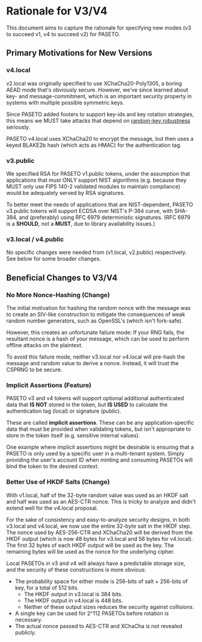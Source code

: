 # Rationale for V3/V4

This document aims to capture the rationale for specifying new modes
(v3 to succeed v1, v4 to succeed v2) for PASETO.

## Primary Motivations for New Versions

### v4.local

v2.local was originally specified to use XChaCha20-Poly1305, a boring
AEAD mode that's obviously secure. However, we've since learned about
key- and message-commitment, which is an important security property 
in systems with multiple possible symmetric keys.

Since PASETO added footers to support key-ids and key rotation
strategies, this means we MUST take attacks that depend on 
[random-key robustness](https://eprint.iacr.org/2020/1491) seriously.

PASETO v4.local uses XChaCha20 to encrypt the message, but then uses
a keyed BLAKE2b hash (which acts as HMAC) for the authentication tag.

### v3.public

We specified RSA for PASETO v1.public tokens, under the assumption that
applications that must ONLY support NIST algorithms (e.g. because they
MUST only use FIPS 140-2 validated modules to maintain compliance) would
be adequately served by RSA signatures.

To better meet the needs of applications that are NIST-dependent, PASETO
v3.public tokens will support ECDSA over NIST's P-384 curve, with SHA-384,
and (preferably) using RFC 6979 deterministic signatures. (RFC 6979 is a
**SHOULD**, not a **MUST**, due to library availability issues.)

### v3.local / v4.public

No specific changes were needed from (v1.local, v2.public) respectively.
See below for some broader changes.

## Beneficial Changes to V3/V4

### No More Nonce-Hashing (Change)

The initial motivation for hashing the random nonce with the message was
to create an SIV-like construction to mitigate the consequences of weak
random number generators, such as OpenSSL's (which isn't fork-safe).

However, this creates an unfortunate failure mode: If your RNG fails,
the resultant nonce is a hash of your message, which can be used to
perform offline attacks on the plaintext.

To avoid this failure mode, neither v3.local nor v4.local will pre-hash 
the message and random value to derive a nonce. Instead, it will trust
the CSPRNG to be secure.

### Implicit Assertions (Feature)

PASETO v3 and v4 tokens will support optional additional authenticated
data that **IS NOT** stored in the token, but **IS USED** to calculate the
authentication tag (local) or signature (public).

These are called **implicit assertions**. These can be any application-specific
data that must be provided when validating tokens, but isn't appropriate to
store in the token itself (e.g. sensitive internal values).

One example where implicit assertions might be desirable is ensuring that a PASETO
is only used by a specific user in a multi-tenant system. Simply providing the
user's account ID when minting and consuming PASETOs will bind the token to the
desired context.

### Better Use of HKDF Salts (Change)

With v1.local, half of the 32-byte random value was used as an HKDF salt and
half was used as an AES-CTR nonce. This is tricky to analyze and didn't extend
well for the v4.local proposal.

For the sake of consistency and easy-to-analyze security designs, in both v3.local
and v4.local, we now use the entire 32-byte salt in the HKDF step. The nonce
used by AES-256-CTR and XChaCha20 will be derived from the HKDF output (which
is now 48 bytes for v3.local and 56 bytes for v4.local). The first 32 bytes of
each HKDF output will be used as the key. The remaining bytes will be used as
the nonce for the underlying cipher.

Local PASETOs in v3 and v4 will always have a predictable storage size, and the
security of these constructions is more obvious:

* The probability space for either mode is 256-bits of salt + 256-bits of key,
  for a total of 512 bits.
  * The HKDF output in v3.local is 384 bits.
  * The HKDF output in v4.local is 448 bits.
  * Neither of these output sizes reduces the security against collisions.
* A single key can be used for 2^112 PASETOs before rotation is necessary.
* The actual nonce passed to AES-CTR and XChaCha is not revealed publicly.
